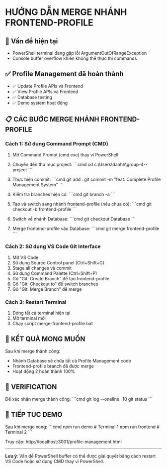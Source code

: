 # HƯỚNG DẪN MERGE NHÁNH FRONTEND-PROFILE

## 🚨 Vấn đề hiện tại
- PowerShell terminal đang gặp lỗi ArgumentOutOfRangeException
- Console buffer overflow khiến không thể thực thi commands

## ✅ Profile Management đã hoàn thành
- ✅ Update Profile APIs và Frontend
- ✅ View Profile APIs và Frontend  
- ✅ Database testing
- ✅ Demo system hoạt động

## 📋 CÁC BƯỚC MERGE NHÁNH FRONTEND-PROFILE

### Cách 1: Sử dụng Command Prompt (CMD)
1. Mở Command Prompt (cmd.exe) thay vì PowerShell
2. Chuyển đến thư mục project:
   \`\`\`cmd
   cd c:\Users\danhh\group-4--project
   \`\`\`

3. Thực hiện commit:
   \`\`\`cmd
   git add .
   git commit -m "feat: Complete Profile Management System"
   \`\`\`

4. Kiểm tra branches hiện có:
   \`\`\`cmd
   git branch -a
   \`\`\`

5. Tạo và switch sang nhánh frontend-profile (nếu chưa có):
   \`\`\`cmd
   git checkout -b frontend-profile
   \`\`\`

6. Switch về nhánh Database:
   \`\`\`cmd
   git checkout Database
   \`\`\`

7. Merge frontend-profile vào Database:
   \`\`\`cmd
   git merge frontend-profile
   \`\`\`

### Cách 2: Sử dụng VS Code Git Interface
1. Mở VS Code
2. Sử dụng Source Control panel (Ctrl+Shift+G)
3. Stage all changes và commit
4. Sử dụng Command Palette (Ctrl+Shift+P)
5. Gõ "Git: Create Branch" để tạo frontend-profile
6. Gõ "Git: Checkout to" để switch branches
7. Gõ "Git: Merge Branch" để merge

### Cách 3: Restart Terminal
1. Đóng tất cả terminal hiện tại
2. Mở terminal mới
3. Chạy script merge-frontend-profile.bat

## 🎯 KẾT QUẢ MONG MUỐN
Sau khi merge thành công:
- Nhánh Database sẽ chứa tất cả Profile Management code
- Frontend-profile branch đã được merge
- Hoạt động 2 hoàn thành 100%

## 📝 VERIFICATION
Để xác nhận merge thành công:
\`\`\`cmd
git log --oneline -10
git status
\`\`\`

## 🚀 TIẾP TUC DEMO
Sau khi merge xong:
\`\`\`cmd
npm run demo     # Terminal 1
npm run frontend # Terminal 2
\`\`\`

Truy cập: http://localhost:3001/profile-management.html

---

**Lưu ý**: Vấn đề PowerShell buffer có thể được giải quyết bằng cách restart VS Code hoặc sử dụng CMD thay vì PowerShell.